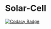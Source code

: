 # Solar-Cell

[![Codacy Badge](https://api.codacy.com/project/badge/Grade/16ae82256a104e82a1869450cfc456a1)](https://app.codacy.com/manual/STEPin105009/Solar-Cell?utm_source=github.com&utm_medium=referral&utm_content=STEPin105009/Solar-Cell&utm_campaign=Badge_Grade_Dashboard)
